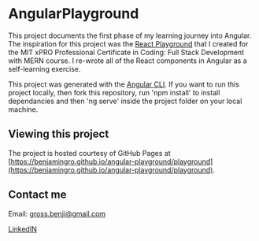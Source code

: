 # AngularPlayground

This project documents the first phase of my learning journey into Angular. The inspiration for this project was the [React Playground](https://benjamingro.github.io/react-playground/#/myfirstcomponents) that I created for the MIT xPRO Professional Certificate in Coding: Full Stack Development with MERN course. I re-wrote all of the React components in Angular as a self-learning exercise. 

 This project was generated with the [Angular CLI](https://github.com/angular/angular-cli). If you want to run this project locally, then fork this repository, run 'npm install' to install dependancies and then 'ng serve' inside the project folder on your local machine. 

## Viewing this project
The project is hosted courtesy of GitHub Pages at [https://benjamingro.github.io/angular-playground/playground](https://benjamingro.github.io/angular-playground/playground).

## Contact me
Email: gross.benji@gmail.com

[LinkedIN](https://www.linkedin.com/in/nutritionengineering/)
